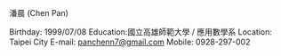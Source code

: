 潘晨 (Chen Pan)

Birthday: 1999/07/08
Education:國立高雄師範大學 / 應用數學系
Location: Taipei City
E-mail: panchenn7@gmail.com
Mobile: 0928-297-002
